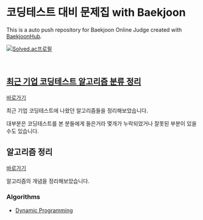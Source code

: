 # 코딩테스트 대비 문제집 with Baekjoon

This is a auto push repository for Baekjoon Online Judge created with [BaekjoonHub](https://github.com/BaekjoonHub/BaekjoonHub). <br/>
<p><a href="https://solved.ac/nicehcy2">
<img src="http://mazassumnida.wtf/api/v2/generate_badge?boj=nicehcy2" alt="Solved.ac프로필">
</p><br/>

## 최근 기업 코딩테스트 알고리즘 분류 정리

[바로가기](./CodingTest.md)

최근 기업 코딩테스트에 나왔던 알고리즘들을 정리해보았습니다.

대부분은 코딩테스트를 본 분들에게 들은거라 몇개가 누락되었거나 잘못된 부분이 있을 수도 있습니다.

## 알고리즘 정리

[바로가기](./algorithms/README.md)

알고리즘의 개념을 정리해보았습니다. 

### Algorithms

- [Dynamic Programming](./algorithms/Dynamic%20Programming/README.md)
